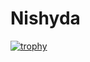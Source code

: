 # Nishyda

[![trophy](https://github-profile-trophy.vercel.app/?username=nishyda&theme=chalk&column=3&row=3)](https://github.com/ryo-ma/github-profile-trophy)
